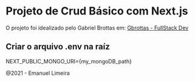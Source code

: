 # Projeto de Crud Básico com Next.js


O projeto foi idealizado pelo Gabriel Brottas em: [Gbrottas - FullStack Dev](https://www.youtube.com/channel/UCAyvO0YTENk1_CuH8I050Rw)

## Criar o arquivo .env na raíz

NEXT_PUBLIC_MONGO_URI={my_mongoDB_path}

@2021 - Emanuel Limeira